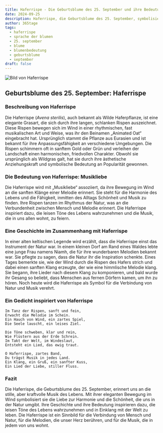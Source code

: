 ```yaml
---
title: Haferrispe - Die Geburtsblume des 25. September und ihre Bedeutung
date: 2024-09-25
description: Haferrispe, die Geburtsblume des 25. September, symbolisiert Musikliebe. Erfahre mehr über ihre Geschichte, Bedeutung und Symbolik in der Sprache der Blumen.
author: 365tage
tags:
  - haferrispe
  - sprache der blumen
  - 25. september
  - blume
  - blumenbedeutung
  - geburtsblume
  - september
draft: false
---
```


![Bild von Haferrispe](https://cdn.pixabay.com/photo/2017/06/21/08/27/barley-2426466_1280.jpg#center)


## Geburtsblume des 25. September: Haferrispe

### Beschreibung von Haferrispe

Die Haferrispe (_Avena sterilis_), auch bekannt als Wilde Haferpflanze, ist eine elegante Grasart, die sich durch ihre langen, schlanken Rispen auszeichnet. Diese Rispen bewegen sich im Wind in einer rhythmischen, fast musikalischen Art und Weise, was ihr den Beinamen „Animated Oat“ eingebracht hat. Ursprünglich stammt die Pflanze aus Eurasien und ist bekannt für ihre Anpassungsfähigkeit an verschiedene Umgebungen. Die Rispen schimmern oft in sanftem Gold oder Grün und verleihen der Landschaft einen harmonischen, friedvollen Charakter. Obwohl sie ursprünglich als Wildgras galt, hat sie durch ihre ästhetische Anziehungskraft und symbolische Bedeutung an Popularität gewonnen.

### Die Bedeutung von Haferrispe: Musikliebe

Die Haferrispe wird mit „Musikliebe“ assoziiert, da ihre Bewegung im Wind an die sanften Klänge einer Melodie erinnert. Sie steht für die Harmonie des Lebens und die Fähigkeit, inmitten des Alltags Schönheit und Musik zu finden. Ihre Rispen tanzen im Rhythmus der Natur, was an die Verbundenheit zwischen Mensch und Melodie erinnert. Die Haferrispe inspiriert dazu, die leisen Töne des Lebens wahrzunehmen und die Musik, die in uns allen wohnt, zu feiern.

### Eine Geschichte im Zusammenhang mit Haferrispe

In einer alten keltischen Legende wird erzählt, dass die Haferrispe einst das Instrument der Natur war. In einem kleinen Dorf am Rand eines Waldes lebte eine junge Frau namens Niamh, die für ihre wunderbaren Melodien bekannt war. Sie pflegte zu sagen, dass die Natur ihr die Inspiration schenkte. Eines Tages bemerkte sie, wie der Wind durch die Rispen des Hafers strich und dabei einen sanften Klang erzeugte, der wie eine himmlische Melodie klang. Sie begann, ihre Lieder nach diesem Klang zu komponieren, und bald wurde ihr Gesang so beliebt, dass Menschen aus fernen Dörfern kamen, um ihn zu hören. Noch heute wird die Haferrispe als Symbol für die Verbindung von Natur und Musik verehrt.

### Ein Gedicht inspiriert von Haferrispe

```
Im Tanz der Rispen, sanft und fein,  
Erwacht die Melodie im Schein.  
Ein Hauch von Wind, ein zartes Spiel,  
Die Seele lauscht, ein leises Ziel.  

Die Töne schweben, klar und rein,  
Wie Flüstern aus der Erde Schrein.  
Im Takt der Welt, im Windeslaut,  
Entsteht ein Lied, das ewig traut.  

O Haferrispe, zartes Band,  
Du trägst Musik in jedes Land.  
Ein Klang, ein Gruß, ein sanfter Kuss,  
Ein Lied der Liebe, stiller Fluss.  
```

### Fazit

Die Haferrispe, die Geburtsblume des 25. September, erinnert uns an die stille, aber kraftvolle Musik des Lebens. Mit ihrer eleganten Bewegung im Wind symbolisiert sie die Liebe zur Harmonie und die Schönheit, die uns in der Natur umgibt. Ihre Geschichte und ihre Bedeutung inspirieren dazu, die leisen Töne des Lebens wahrzunehmen und in Einklang mit der Welt zu leben. Die Haferrispe ist ein Sinnbild für die Verbindung von Mensch und Natur, für die Melodien, die unser Herz berühren, und für die Musik, die in jedem von uns wohnt.